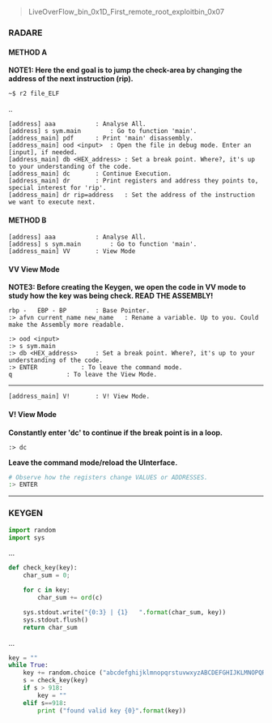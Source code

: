 > LiveOverFlow_bin_0x1D_First_remote_root_exploitbin_0x07

### __RADARE__


#### __METHOD A__

**NOTE1: Here the end goal is to jump the check-area by changing the address of the next instruction (rip).**

```bash
~$ r2 file_ELF
```
..

```text
[address] aaa			: Analyse All.
[address] s sym.main		: Go to function 'main'.
[address_main] pdf		: Print 'main' disassembly.
[address_main] ood <input>	: Open the file in debug mode. Enter an [input], if needed.
[address_main] db <HEX_address>	: Set a break point. Where?, it's up to your understanding of the code.
[address_main] dc		: Continue Execution.
[address_main] dr		: Print registers and address they points to, special interest for 'rip'.
[address_main] dr rip=address	: Set the address of the instruction we want to execute next.
```

#### __METHOD B__
```text
[address] aaa			: Analyse All.
[address] s sym.main		: Go to function 'main'.
[address_main] VV		: View Mode
```
	
#### __VV View Mode__

**NOTE3: Before creating the Keygen, we open the code in VV mode to study how the key was being check. READ THE ASSEMBLY!**

```text
rbp - 	EBP - BP		: Base Pointer. 
:> afvn	current_name new_name	: Rename a variable. Up to you. Could make the Assembly more readable.

:> ood <input>
:> s sym.main
:> db <HEX_address>		: Set a break point. Where?, it's up to your understanding of the code.
:> ENTER			: To leave the command mode.
q				: To leave the View Mode.
```
___

```text
[address_main] V!		: V! View Mode.
```

#### __V! View Mode__

**Constantly enter 'dc' to continue if the break point is in a loop.**
```
:> dc
```
**Leave the command mode/reload the UInterface.**
```bash
# Observe how the registers change VALUES or ADDRESSES.
:> ENTER 
```

___

### __KEYGEN__
```python
import random
import sys
```
...

```python
def check_key(key):
	char_sum = 0;

	for c in key:
		char_sum += ord(c)

	sys.stdout.write("{0:3} | {1}	".format(char_sum, key))
	sys.stdout.flush()
	return char_sum
```
...

```python
key = ""
while True:
	key += random.choice ("abcdefghijklmnopqrstuvwxyzABCDEFGHIJKLMNOPQRSTUVWXYZ0123456789._")
	s = check_key(key)
	if s > 918:
		key = ""
	elif s==918:
		print ("found valid key {0}".format(key))

```


 	